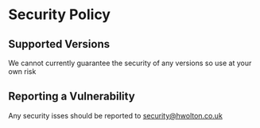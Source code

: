 # Security Policy

## Supported Versions

We cannot currently guarantee the security of any versions so use at your own risk

## Reporting a Vulnerability

Any security isses should be reported to security@hwolton.co.uk
